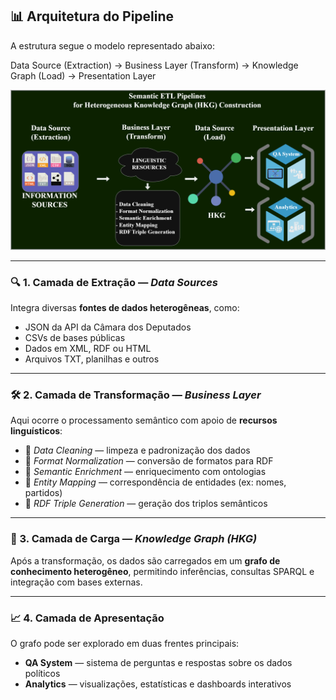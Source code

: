 ## 📊 Arquitetura do Pipeline

A estrutura segue o modelo representado abaixo:

Data Source (Extraction) → Business Layer (Transform) → Knowledge Graph (Load) → Presentation Layer

![Semantic ETL Architecture](/graph/docs/images/etl_semantic_pipeline.png)

---

### 🔍 1. Camada de Extração — *Data Sources*

Integra diversas **fontes de dados heterogêneas**, como:

- JSON da API da Câmara dos Deputados  
- CSVs de bases públicas  
- Dados em XML, RDF ou HTML  
- Arquivos TXT, planilhas e outros

---

### 🛠️ 2. Camada de Transformação — *Business Layer*

Aqui ocorre o processamento semântico com apoio de **recursos linguísticos**:

- 🔹 *Data Cleaning* — limpeza e padronização dos dados
- 🔹 *Format Normalization* — conversão de formatos para RDF
- 🔹 *Semantic Enrichment* — enriquecimento com ontologias
- 🔹 *Entity Mapping* — correspondência de entidades (ex: nomes, partidos)
- 🔹 *RDF Triple Generation* — geração dos triplos semânticos

---

### 🔗 3. Camada de Carga — *Knowledge Graph (HKG)*

Após a transformação, os dados são carregados em um **grafo de conhecimento heterogêneo**, permitindo inferências, consultas SPARQL e integração com bases externas.

---

### 📈 4. Camada de Apresentação

O grafo pode ser explorado em duas frentes principais:

- **QA System** — sistema de perguntas e respostas sobre os dados políticos
- **Analytics** — visualizações, estatísticas e dashboards interativos